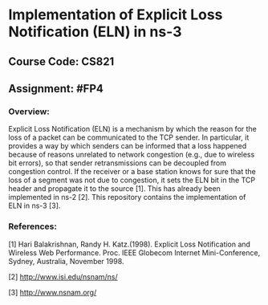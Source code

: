 # Implementation of Explicit Loss Notification (ELN) in ns-3
## Course Code: CS821
## Assignment: #FP4
### Overview:
Explicit Loss Notification (ELN) is a mechanism by which the reason for the loss of a packet can be communicated to the TCP sender. In particular, it provides a way by which senders can be informed that a loss happened because of reasons unrelated to network congestion (e.g., due to wireless bit errors), so that sender retransmissions can be decoupled from congestion control. If the receiver or a base station knows for sure that the loss of a segment was not due to congestion, it sets the ELN bit in the TCP header and propagate it to the source [1]. This has already been implemented in ns-2 [2]. This repository contains the implementation of ELN in ns-3 [3]. 
### References:
[1] Hari Balakrishnan, Randy H. Katz.(1998). Explicit Loss Notification and Wireless Web Performance. Proc. IEEE Globecom Internet Mini-Conference, Sydney, Australia, November 1998.

[2] http://www.isi.edu/nsnam/ns/

[3] http://www.nsnam.org/
